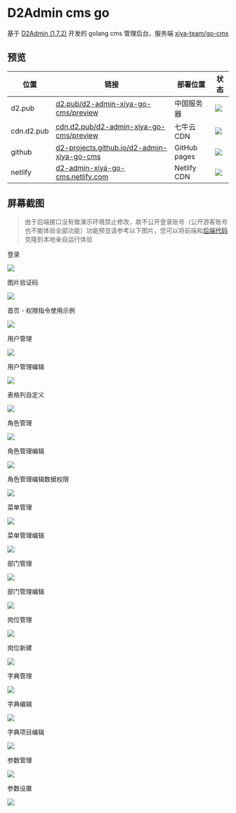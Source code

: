 # D2Admin cms go

基于 [D2Admin (1.7.2)](https://github.com/d2-projects/d2-admin) 开发的 golang cms 管理后台。服务端 [xiya-team/go-cms](https://github.com/xiya-team/go-cms)

## 预览

| 位置 | 链接 | 部署位置 | 状态 |
| --- | --- | --- | --- |
| d2.pub | [d2.pub/d2-admin-xiya-go-cms/preview](https://d2.pub/d2-admin-xiya-go-cms/preview) | 中国服务器 | [![](https://github.com/d2-projects/d2-admin-xiya-go-cms/workflows/Deploy%20https%3A%2F%2Fd2.pub/badge.svg)](https://github.com/d2-projects/d2-admin-xiya-go-cms/actions?query=workflow%3A%22Deploy+https%3A%2F%2Fd2.pub%22) |
| cdn.d2.pub | [cdn.d2.pub/d2-admin-xiya-go-cms/preview](https://cdn.d2.pub/d2-admin-xiya-go-cms/preview) | 七牛云 CDN | [![](https://github.com/d2-projects/d2-admin-xiya-go-cms/workflows/Deploy%20https%3A%2F%2Fcdn.d2.pub/badge.svg)](https://github.com/d2-projects/d2-admin-xiya-go-cms/actions?query=workflow%3A%22Deploy+https%3A%2F%2Fcdn.d2.pub%22) |
| github | [d2-projects.github.io/d2-admin-xiya-go-cms](https://d2-projects.github.io/d2-admin-xiya-go-cms) | GitHub pages | [![](https://github.com/d2-projects/d2-admin-xiya-go-cms/workflows/Deploy%20Github/badge.svg)](https://github.com/d2-projects/d2-admin-xiya-go-cms/actions?query=workflow%3A%22Deploy+Github%22) |
| netlify | [d2-admin-xiya-go-cms.netlify.com](https://d2-admin-xiya-go-cms.netlify.com) | Netlify CDN | [![](https://api.netlify.com/api/v1/badges/c0ecb47a-574d-4e41-b21b-f5dae05b8f8c/deploy-status)](https://app.netlify.com/sites/d2-admin-xiya-go-cms/deploys) |

## 屏幕截图

> 由于后端接口没有做演示环境禁止修改，故不公开登录账号（公开游客账号也不能体验全部功能）功能预览请参考以下图片，您可以将前端和[后端代码](https://github.com/xiya-team/go-cms)克隆到本地亲自运行体验

登录

![](https://qiniucdn.fairyever.com/20200213103203.png)

图片验证码

![](https://qiniucdn.fairyever.com/20200213103225.png)

首页 - 权限指令使用示例

![](https://qiniucdn.fairyever.com/20200213103241.png)

用户管理

![](https://qiniucdn.fairyever.com/20200213103304.png)

用户管理编辑

![](https://qiniucdn.fairyever.com/20200213103315.png)

表格列自定义

![](https://qiniucdn.fairyever.com/20200213103325.png)

角色管理

![](https://qiniucdn.fairyever.com/20200213103338.png)

角色管理编辑

![](https://qiniucdn.fairyever.com/20200213103346.png)

角色管理编辑数据权限

![](https://qiniucdn.fairyever.com/20200213103436.png)

菜单管理

![](https://qiniucdn.fairyever.com/20200213103509.png)

菜单管理编辑

![](https://qiniucdn.fairyever.com/20200213103525.png)

部门管理

![](https://qiniucdn.fairyever.com/20200213103542.png)

部门管理编辑

![](https://qiniucdn.fairyever.com/20200213103556.png)

岗位管理

![](https://qiniucdn.fairyever.com/20200213103607.png)

岗位新建

![](https://qiniucdn.fairyever.com/20200213103616.png)

字典管理

![](https://qiniucdn.fairyever.com/20200213103626.png)

字典编辑

![](https://qiniucdn.fairyever.com/20200213103635.png)

字典项目编辑

![](https://qiniucdn.fairyever.com/20200213103710.png)

参数管理

![](https://qiniucdn.fairyever.com/20200213103723.png)

参数设置

![](https://qiniucdn.fairyever.com/20200213103732.png)
